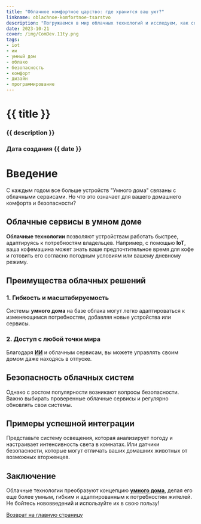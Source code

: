 ```yaml
---
title: "Облачное комфортное царство: где хранится ваш уют?"
linkname: oblachnoe-komfortnoe-tsarstvo
description: "Погружаемся в мир облачных технологий и исследуем, как современные решения IoT и ИИ преобразовывают концепцию умного дома."
date: 2023-10-21
cover: /img/ComDev.11ty.png
tags:
- iot
- ии
- умный дом
- облако
- безопасность
- комфорт
- дизайн
- программирование
---
```


# {{ title }}
### {{ description }}
### Дата создания {{ date }}

# Введение

С каждым годом все больше устройств "Умного дома" связаны с облачными сервисами. Но что это означает для вашего домашнего комфорта и безопасности?

## Облачные сервисы в умном доме

**Облачные технологии** позволяют устройствам работать быстрее, адаптируясь к потребностям владельцев. Например, с помощью **IoT**, ваша кофемашина может знать ваше предпочтительное время для кофе и готовить его согласно погодным условиям или вашему дневному режиму.

## Преимущества облачных решений

### 1. Гибкость и масштабируемость

Системы **умного дома** на базе облака могут легко адаптироваться к изменяющимся потребностям, добавляя новые устройства или сервисы.

### 2. Доступ с любой точки мира

Благодаря **[ИИ](/)** и облачным сервисам, вы можете управлять своим домом даже находясь в отпуске.

## Безопасность облачных систем

Однако с ростом популярности возникают вопросы безопасности. Важно выбирать проверенные облачные сервисы и регулярно обновлять свои системы.

## Примеры успешной интеграции

Представьте систему освещения, которая анализирует погоду и настраивает интенсивность света в комнатах. Или датчики безопасности, которые могут отличать ваших домашних животных от возможных вторженцев.

## Заключение

Облачные технологии преобразуют концепцию **[умного дома](/)**, делая его еще более умным, гибким и адаптированным к потребностям жителей. Не бойтесь нововведений и используйте их в свою пользу!

[Возврат на главную страницу](/)